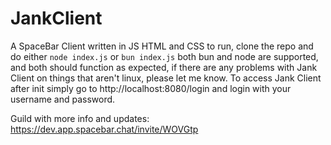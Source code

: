 # JankClient
A SpaceBar Client written in JS HTML and CSS
to run, clone the repo and do either
`node index.js`
or
`bun index.js`
both bun and node are supported, and both should function as expected, if there are any problems with Jank Client on things that aren't linux, please let me know. To access Jank Client after init simply go to http://localhost:8080/login and login with your username and password.

Guild with more info and updates:
https://dev.app.spacebar.chat/invite/WOVGtp
